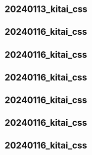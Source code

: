 # 20240113_kitai_css
# 20240116_kitai_css
# 20240116_kitai_css
# 20240116_kitai_css
# 20240116_kitai_css
# 20240116_kitai_css
# 20240116_kitai_css
